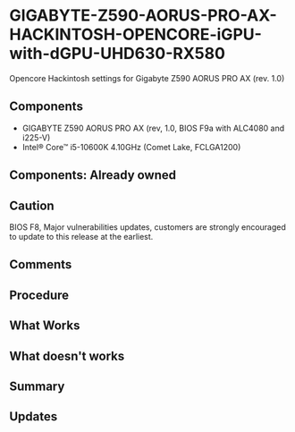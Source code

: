 # GIGABYTE-Z590-AORUS-PRO-AX-HACKINTOSH-OPENCORE-iGPU-with-dGPU-UHD630-RX580

Opencore Hackintosh settings for Gigabyte Z590 AORUS PRO AX (rev. 1.0)

## Components

- GIGABYTE Z590 AORUS PRO AX (rev, 1.0, BIOS F9a with ALC4080 and i225-V)
- Intel® Core™ i5-10600K 4.10GHz (Comet Lake, FCLGA1200)

## Components: Already owned

## Caution

BIOS F8, Major vulnerabilities updates, customers are strongly encouraged to update to this release at the earliest.

## Comments

## Procedure

## What Works

## What doesn't works

## Summary

## Updates